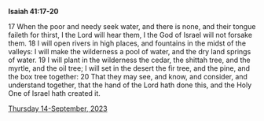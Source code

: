 **Isaiah 41:17-20**

17 When the poor and needy seek water, and there is none, and their tongue faileth for thirst, I the Lord will hear them, I the God of Israel will not forsake them. 18 I will open rivers in high places, and fountains in the midst of the valleys: I will make the wilderness a pool of water, and the dry land springs of water. 19 I will plant in the wilderness the cedar, the shittah tree, and the myrtle, and the oil tree; I will set in the desert the fir tree, and the pine, and the box tree together: 20 That they may see, and know, and consider, and understand together, that the hand of the Lord hath done this, and the Holy One of Israel hath created it.

[Thursday 14-September, 2023](https://getbible.net/kjv/Isaiah/41/17-20)
